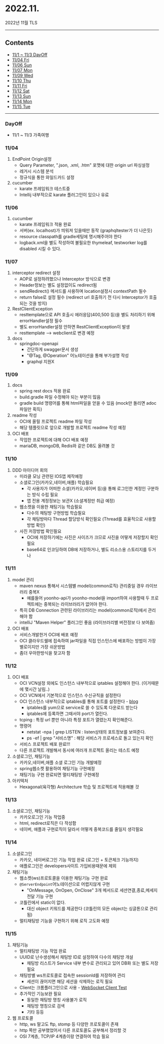 # 2022.11.
2022년 11월 TLS

---

## Contents

 * [11/1 ~ 11/3 DayOff](#DayOff)
 * [11/04 Fri](#1104)
 * [11/06 Sun](#1106)
 * [11/07 Mon](#1107)
 * [11/09 Wed](#1109)
 * [11/10 Thu](#1110)
 * [11/11 Fri](#1111)
 * [11/12 Sat](#1112)
 * [11/13 Sun](#1113)
 * [11/14 Mon](#1114)
 * [11/15 Tue](#1115)
---


### DayOff

 * 11/1 ~ 11/3 가족여행 


### 11/04

1. EndPoint Origin설정
   * Query Parameter, ".json, .xml, .htm" 포맷에 대한 origin url 파싱설정
   * 레거시 시스템 분석
   * 정규식을 통한 와일드카드 설정
2. cucumber
   * karate 프레임워크 테스트중
   * Intellij 내부적으로 karate 플러그인이 있으나 유료


### 11/06

1. cucumber
   * karate 프레임워크 적용 완료
   * 서버(ex. localhost)가 띄워져 있을때만 동작 (graphqltester가 더 나은듯)
   * resource classpath를 gradle세팅에 명시해주어야 한다
   * logback.xml을 별도 작성하여 불필요한 thymeleaf, testworker log를 disabled 시킬 수 있다.


### 11/07

1. interceptor redirect 설정
   * AOP로 설정하려했으나 Interceptor 방식으로 변경
   * Header정보는 별도 설정없이도 redirect됨
   * sendRedirect() 메서드를 사용하며 location설정시 contextPath 필수
   * return false로 설정 필수 (redirect url 호출하기 전 다시 Interceptor가 호출되는 것을 방지)
2. RestClientException
   * resttemplate으로 API 호출시 에러응답(400,500 등)을 별도 처리하기 위해 errorHandler설정 필수
   * 별도 errorHandler설정 안하면 RestClientException이 발생
   * resttemplate --> webclient로 변경 예정
3. docs
   * springdoc-openapi
     * 간단하게 swagger문서 생성
     * "@Tag, @Operation" 어노테이션을 통해 부가설명 작성
     * graphql 지원X


### 11/09

1. docs
   * spring rest docs 적용 완료
   * build.gradle 파일 수정해야 되는 부분이 많음
   * gradle build 명령어를 통해 html파일을 얻을 수 있음 (mock만 돌리면 adoc파일만 획득)
2. readme 작성
   * OCI에 올릴 프로젝트 readme 파일 작성
   * 해당 템플릿으로 앞으로 개발할 프로젝트 readme 작성 예정
3. OCI 배포
   * 작업한 프로젝트에 대해 OCI 배포 예정
   * mariaDB, mongoDB, Redis와 같은 DB도 올려볼 것


### 11/10

1. DDD 아이디어 회의
   * 미라클 모닝 관련된 IOS앱 제작예정
   * 소셜로그인(카카오,네이버,애플) 학습필요
     * 각 사용자가 어떠한 소셜(카카오,네이버 등)을 통해 로그인한 계정인 구분하는 방식 수립 필요
     * 앱 전용 계정정보는 보관X (소셜계정만 취급 예정)
   * 웹소켓을 이용한 채팅기능 학습필요
     * 다수의 채팅방 구현방법 학습필요
     * 각 채팅방마다 Thread 할당방식 확인필요 (Thread를 효율적으로 사용할 방법 확인)
   * 사진 저장방법 확인필요
     * OCI에 저장하기에는 사진은 사이즈가 크므로 사진을 어떻게 저장할지 확인필요
     * base64로 인코딩하여 DB에 저장하거나, 별도 리소스용 스토리지를 두거나


### 11/11

1. model 관리
   * maven nexus 통해서 시스템별 model(common로직) 관리중일 경우 라이브러리 중복X
     * 예를들어 yoonho-api가 yoonho-model을 import하여 사용할때 두 프로젝트에는 중복되는 라이브러리가 없어야 한다.
   * 특히 DB Connection 관련된 라이브러리는 model(common로직)에서 관리해야 함
   * intelliJ "Maven Helper" 플러그인 좋음 (라이브러리별 버전정보 다 보여줌)
2. OCI 배포
   * 서비스개발한거 OCI에 배포 예정
   * OCI 클라우드쉘에 접속하여 jar파일을 직접 인스턴스에 배포하는 방법이 가장 별로이지만 가장 쉬운방법
   * 좀더 우아한방식을 찾고자 함


### 11/12

1. OCI 배포
   * OCI VCN설정 외에도 인스턴스 내부적으로 iptables 설정해야 한다. (이거때문에 몇시간 날림..)
   * OCI VCN에서 기본적으로 인스턴스 수신규칙을 설정한다
   * OCI 인스턴스 내부적으로 iptables를 통해 포트를 설정한다 - [blog](#https://veneas.tistory.com/entry/Linux-iptables-%ED%8A%B9%EC%A0%95-%ED%8F%AC%ED%8A%B8-%EC%97%B4%EA%B8%B0-%EB%8B%AB%EA%B8%B0-iptables-%EC%82%AC%EC%9A%A9%EB%B2%95)
     * iptables를 yum으로 service로 쓸 수 있도록 다운로드 받는다
     * iptables에 등록하면 그때서야 port가 열린다.
   * tcping : 특정 url 뿐만 아니라 특정 포트가 열렸는지 확인해준다.
   * 명령어
     * netstat -npa | grep LISTEN : listen상태의 포트정보를 보여준다.
     * ps -ef | grep "서비스명" : 해당 서비스가 프로세스로 돌고 있는지 확인
   * 서비스 프로젝트 배포 완료!!!
   * 다른 프로젝트 개발해서 동시에 여러개 프로젝트 올리는 테스트 예정
2. 소셜로그인, 채팅기능
   * 카카오,네이버,애플 소셜 로그인 기능 개발예정
   * spring웹소켓 활용하여 채팅기능 구현예정
   * 채팅기능 구현 완료되면 멀티채팅방 구현예정
3. 아키텍처
   * Hexagonal(육각형) Architecture 학습 및 프로젝트에 적용해볼 것


### 11/13

1. 소셜로그인, 채팅기능
   * 카카오로그인 기능 작업중
   * html, redirect로직은 다 작성함
   * 네이버, 애플과 구현로직이 달라서 어떻게 중복코드를 줄일지 생각필요


### 11/14

1. 소셜로그인
   * 카카오, 네이버로그인 기능 작업 완료 (로그인 + 토큰체크 기능까지)
   * 애플로그인은 developers사이트 가입비용때문에 제외
2. 채팅기능
   * 웹소켓(ws)프로토콜을 이용한 채팅기능 구현 완료
   * `@ServerEndpoint`어노테이션으로 어렵지않게 구현
     * "OnMessage, OnOpen, OnClose" 3개 메서드로 세션연결,종료,메세지전달 기능 구현
   * 코틀린에서 static이 없다.
     * 대신 object 키워드를 제공한다 (코틀린의 모든 object는 싱글톤으로 관리됨)
   * 멀티채팅방 기능을 구현하기 위해 로직 고도화 예정


### 11/15

1. 채팅기능
   * 멀티채팅방 기능 작업 완료
   * UUID로 난수생성해서 채팅방 ID로 설정하여 다수의 채팅방 개설
     * 채팅방 리스트가 Service 내부 변수로 관리되고 있어 DB화 또는 별도 저장 필요
   * 채팅방별 ws프로토콜로 접속한 sessionId를 저장하여 관리
     * 세션이 끊어지면 해당 세션을 삭제하는 로직 필요
   * Client는 크롬플러그인으로 사용 - [WebSocket Client Test](#https://chrome.google.com/webstore/detail/websocket-test-client/fgponpodhbmadfljofbimhhlengambbn?hl=ko&)
   * 추가적인 기능보완 필요
     * 동일한 채팅방 명칭 사용불가 로직
     * 채팅방 명칭으로 검색
     * 기타 등등
2. 웹 프로토콜
   * http, ws 말고도 ftp, stomp 등 다양한 프로토콜이 존재
   * http 쪽만 공부했었어서 다른 프로토콜도 공부해서 정리할 것
   * OSI 7계층, TCP/IP 4계층이랑 연결하여 학습 필요